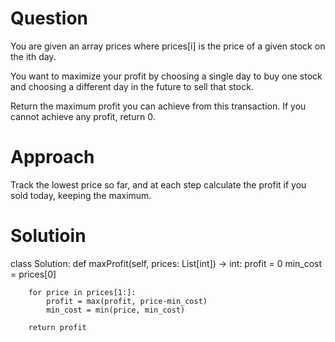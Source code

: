 # Question
You are given an array prices where prices[i] is the price of a given stock on the ith day.

You want to maximize your profit by choosing a single day to buy one stock and choosing a different day in the future to sell that stock.

Return the maximum profit you can achieve from this transaction. If you cannot achieve any profit, return 0.

# Approach
Track the lowest price so far, and at each step calculate the profit if you sold today, keeping the maximum.

# Solutioin
class Solution:
    def maxProfit(self, prices: List[int]) -> int:
        profit = 0
        min_cost = prices[0]

        for price in prices[1:]:
            profit = max(profit, price-min_cost)
            min_cost = min(price, min_cost)

        return profit
